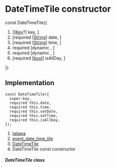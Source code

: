 
<div>

# DateTimeTile constructor

</div>


const DateTimeTile({

1.  [[[Key](https://api.flutter.dev/flutter/foundation/Key-class.html)?]
    key, ]
2.  [required
    [[String](https://api.flutter.dev/flutter/dart-core/String-class.html)]
    date, ]
3.  [required
    [[String](https://api.flutter.dev/flutter/dart-core/String-class.html)]
    time, ]
4.  required [dynamic ,
    ]
5.  required [dynamic ,
    ]
6.  [required
    [[bool](https://api.flutter.dev/flutter/dart-core/bool-class.html)]
    isAllDay, ]

})



## Implementation

``` language-dart
const DateTimeTile({
  super.key,
  required this.date,
  required this.time,
  required this.setDate,
  required this.setTime,
  required this.isAllDay,
});
```







1.  [talawa](../../index.html)
2.  [event_date_time_tile](../../widgets_event_date_time_tile/)
3.  [DateTimeTile](../../widgets_event_date_time_tile/DateTimeTile-class.html)
4.  DateTimeTile const constructor

##### DateTimeTile class







